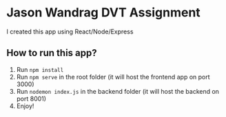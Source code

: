 # Jason Wandrag DVT Assignment

I created this app using React/Node/Express

## How to run this app?

1. Run `npm install`
2. Run `npm serve` in the root folder (it will host the frontend app on port 3000)
3. Run `nodemon index.js` in the backend folder (it will host the backend on port 8001)
4. Enjoy!
